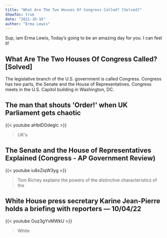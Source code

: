 ```yaml
---
title: "What Are The Two Houses Of Congress Called? [Solved]"
ShowToc: true 
date: "2021-10-16"
author: "Erma Lewis" 
---
```


Sup, iam Erma Lewis, Today’s going to be an amazing day for you. I can feel it!
## What Are The Two Houses Of Congress Called? [Solved]
The legislative branch of the U.S. government is called Congress. Congress has two parts, the Senate and the House of Representatives. Congress meets in the U.S. Capitol building in Washington, DC.

## The man that shouts 'Order!' when UK Parliament gets chaotic
{{< youtube aHbtDDdeglc >}}
>UK's 

## The Senate and the House of Representatives Explained (Congress - AP Government Review)
{{< youtube iu8xZiqW3yg >}}
>Tom Richey explains the powers of the distinctive characteristics of the 

## White House press secretary Karine Jean-Pierre holds a briefing with reporters — 10/04/22
{{< youtube Ouz3gYvMWkU >}}
>White 

